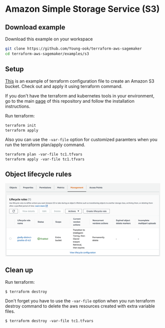 # Amazon Simple Storage Service (S3)

## Download example
Download this example on your workspace
```sh
git clone https://github.com/Young-ook/terraform-aws-sagemaker
cd terraform-aws-sagemaker/examples/s3
```

## Setup
[This](https://github.com/Young-ook/terraform-aws-sagemaker/blob/main/examples/s3/main.tf) is an example of terraform configuration file to create an Amazon S3 bucket. Check out and apply it using terraform command.

If you don't have the terraform and kubernetes tools in your environment, go to the main [page](https://github.com/Young-ook/terraform-aws-sagemaker) of this repository and follow the installation instructions.

Run terraform:
```
terraform init
terraform apply
```
Also you can use the `-var-file` option for customized paramters when you run the terraform plan/apply command.
```
terraform plan -var-file tc1.tfvars
terraform apply -var-file tc1.tfvars
```

## Object lifecycle rules

![s3-lifecycle-rules-intelligent-tiering](../../images/s3-lifecycle-rules-intelligent-tiering.png)

## Clean up
Run terraform:
```
$ terraform destroy
```
Don't forget you have to use the `-var-file` option when you run terraform destroy command to delete the aws resources created with extra variable files.
```
$ terraform destroy -var-file tc1.tfvars
```
